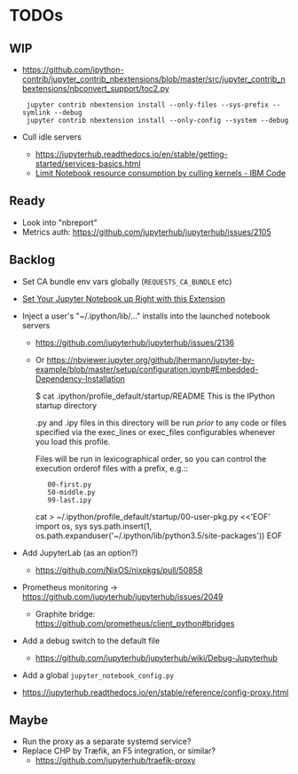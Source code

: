 # TODOs

## WIP

 * https://github.com/ipython-contrib/jupyter_contrib_nbextensions/blob/master/src/jupyter_contrib_nbextensions/nbconvert_support/toc2.py

        jupyter contrib nbextension install --only-files --sys-prefix --symlink --debug
        jupyter contrib nbextension install --only-config --system --debug

 * Cull idle servers
   * https://jupyterhub.readthedocs.io/en/stable/getting-started/services-basics.html
   * [Limit Notebook resource consumption by culling kernels - IBM Code](https://developer.ibm.com/code/2017/10/26/limit-notebook-resource-consumption-culling-kernels/)


## Ready

 * Look into "nbreport"
 * Metrics auth: https://github.com/jupyterhub/jupyterhub/issues/2105


## Backlog

 * Set CA bundle env vars globally (`REQUESTS_CA_BUNDLE` etc)
 * [Set Your Jupyter Notebook up Right with this Extension](https://towardsdatascience.com/set-your-jupyter-notebook-up-right-with-this-extension-24921838a332)
 * Inject a user's "~/.ipython/lib/…" installs into the launched notebook servers
   * https://github.com/jupyterhub/jupyterhub/issues/2136
   * Or https://nbviewer.jupyter.org/github/jhermann/jupyter-by-example/blob/master/setup/configuration.ipynb#Embedded-Dependency-Installation

        $ cat .ipython/profile_default/startup/README
        This is the IPython startup directory

        .py and .ipy files in this directory will be run *prior* to any code or files specified
        via the exec_lines or exec_files configurables whenever you load this profile.

        Files will be run in lexicographical order, so you can control the execution orderof files
        with a prefix, e.g.::

            00-first.py
            50-middle.py
            99-last.ipy

        cat > ~/.ipython/profile_default/startup/00-user-pkg.py <<'EOF'
        import os, sys
        sys.path.insert(1, os.path.expanduser('~/.ipython/lib/python3.5/site-packages'))
        EOF

 * Add JupyterLab (as an option?)
   * https://github.com/NixOS/nixpkgs/pull/50858
 * Prometheus monitoring → https://github.com/jupyterhub/jupyterhub/issues/2049
   * Graphite bridge: https://github.com/prometheus/client_python#bridges

 * Add a debug switch to the default file
   * https://github.com/jupyterhub/jupyterhub/wiki/Debug-Jupyterhub
 * Add a global ``jupyter_notebook_config.py``
 * https://jupyterhub.readthedocs.io/en/stable/reference/config-proxy.html


## Maybe

 * Run the proxy as a separate systemd service?
 * Replace CHP by Træfik, an F5 integration, or similar?
   * https://github.com/jupyterhub/traefik-proxy
